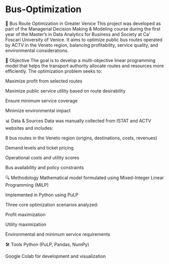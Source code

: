 # Bus-Optimization
🚌 Bus Route Optimization in Greater Venice
This project was developed as part of the Managerial Decision Making & Modeling course during the first year of the Master’s in Data Analytics for Business and Society at Ca' Foscari University of Venice. It aims to optimize public bus routes operated by ACTV in the Veneto region, balancing profitability, service quality, and environmental considerations.

📌 Objective
The goal is to develop a multi-objective linear programming model that helps the transport authority allocate routes and resources more efficiently. The optimization problem seeks to:

Maximize profit from selected routes

Maximize public service utility based on route desirability

Ensure minimum service coverage

Minimize environmental impact

📊 Data & Sources
Data was manually collected from ISTAT and ACTV websites and includes:

8 bus routes in the Veneto region (origins, destinations, costs, revenues)

Demand levels and ticket pricing

Operational costs and utility scores

Bus availability and policy constraints

🔍 Methodology
Mathematical model formulated using Mixed-Integer Linear Programming (MILP)

Implemented in Python using PuLP

Three core optimization scenarios analyzed:

Profit maximization

Utility maximization

Environmental and minimum service requirements


🛠️ Tools
Python (PuLP, Pandas, NumPy)

Google Colab for development and visualization
